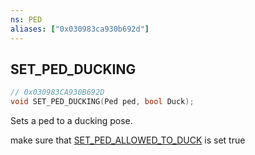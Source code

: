 ```yaml
---
ns: PED
aliases: ["0x030983ca930b692d"]
---
```

## SET_PED_DUCKING

```c
// 0x030983CA930B692D
void SET_PED_DUCKING(Ped ped, bool Duck);
```

Sets a ped to a ducking pose.

make sure that [SET_PED_ALLOWED_TO_DUCK](#_0xDA1F1B7BE1A8766F) is set true

